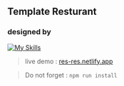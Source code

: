 ## Template Resturant 
### designed by 
[![My Skills](https://skillicons.dev/icons?i=tailwind)](https://skillicons.dev)

> live demo :  [res-res.netlify.app]()

> Do not forget :  `npm run install`
